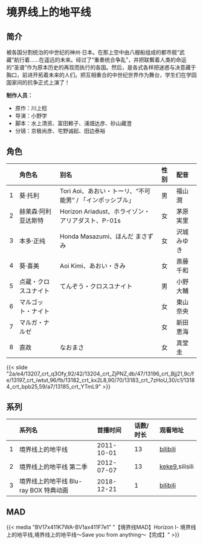 # 境界线上的地平线


## 简介

被各国分割统治的中世纪的神州·日本。在那上空中由八艘船组成的都市舰“武藏”航行着……在遥远的未来。经过了“重奏统合争乱”，并把联繫着人类的命运的“圣谱”作为原本历史的再现而执行的各国。然后，是各式各样把迷惑与决意藏于胸口，前进开拓着未来的人们。把互相重合的中世纪世界作为舞台，学生们在学园国家间的抗争正式上演了！

**制作人员：**
- 原作：川上稔
- 导演：小野学
- 脚本：水上清资、富田赖子、浦畑达彦、砂山藏澄
- 分镜：京极尚彦、宅野诚起、田边泰裕

## 角色

|     |   角色名   |   别名  | 性别 |  配音  |
|:--- |:------  |:----      |:---  |:--   |
| 1 | 葵·托利 | Tori Aoi、あおい・トーリ、“不可能男” / 「インポッシブル」 | 男 | 福山潤 |
| 2 | 赫莱森·阿利亚达斯特 | Horizon Ariadust、ホライゾン・アリアダスト、P-01s | 女 | 茅原実里 |
| 3 | 本多·正纯 | Honda Masazumi、ほんだ まさずみ | 女 | 沢城みゆき |
| 4 | 葵·喜美 | Aoi Kimi、あおい・きみ | 女 | 斎藤千和 |
| 5 | 点蔵・クロスユナイト | てんぞう・クロスユナイト | 男 | 小野大輔 |
| 6 | マルゴット・ナイト |  | 女 | 東山奈央 |
| 7 | マルガ・ナルゼ |  | 女 | 新田恵海 |
| 8 | 直政 | なおまさ | 女 | 真堂圭 |

{{< slide "2a/e4/13207_crt_q3Ofy,92/42/13204_crt_ZjPNZ,db/47/13196_crt_Bjj21,9c/fe/13197_crt_iwtut,96/fb/13182_crt_kx2L8,90/70/13183_crt_7zHoU,30/c1/13184_crt_bpb25,59/a7/13185_crt_YTmL9" >}}

## 系列

|     |   系列名   |   首播时间  | 话数/时长  | 观看地址 |
|:---  |:------    |:----      |:---       |:---  |
| 1 | 境界线上的地平线 | 2011-10-01 | 13 | [bilibili](https://www.bilibili.com/bangumi/play/ep65607)  |
| 2 | 境界线上的地平线 第二季 | 2012-07-07 | 13 | [keke9](https://www.keke9.app/search?k=境界线上的地平线),silisili  |
| 3 | 境界线上的地平线 Blu-ray BOX 特典动画 | 2018-12-21 | 1 | [bilibili](https://www.bilibili.com/video/BV1ut411r7LE)  |


## MAD

{{< media  "BV17x411K7WA-BV1ax411F7e1"
"【境界线MAD】Horizon Ⅰ- 境界线上的地平线,境界线上的地平线～Save you from anything～【完成】"  >}}

